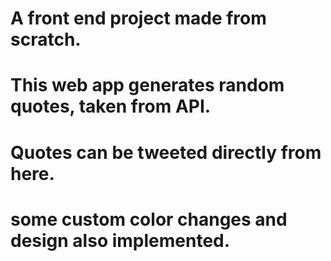 # A front end project made from scratch.
# This web app generates random quotes, taken from API.
# Quotes can be tweeted directly from here.
# some custom color changes and design also implemented.